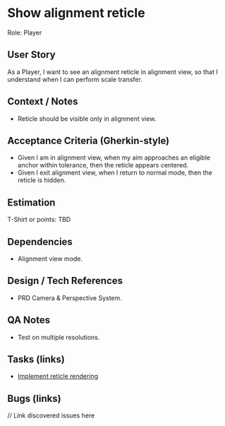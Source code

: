 # Show alignment reticle

Role: Player

## User Story

As a Player, I want to see an alignment reticle in alignment view, so that I understand when I can perform scale transfer.

## Context / Notes

- Reticle should be visible only in alignment view.

## Acceptance Criteria (Gherkin-style)

- Given I am in alignment view, when my aim approaches an eligible anchor within tolerance, then the reticle appears centered.
- Given I exit alignment view, when I return to normal mode, then the reticle is hidden.

## Estimation

T-Shirt or points: TBD

## Dependencies

- Alignment view mode.

## Design / Tech References

- PRD Camera & Perspective System.

## QA Notes

- Test on multiple resolutions.

## Tasks (links)

- [Implement reticle rendering](./tasks/implement-reticle-rendering.md)

## Bugs (links)

// Link discovered issues here

